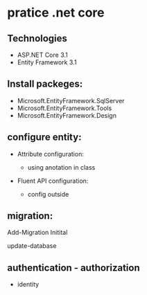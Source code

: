 # pratice .net core

## Technologies
- ASP.NET Core 3.1
- Entity Framework 3.1

## Install packeges:
- Microsoft.EntityFramework.SqlServer
- Microsoft.EntityFramework.Tools
- Microsoft.EntityFramework.Design


## configure entity:
- Attribute configuration:
    + using anotation in class

- Fluent API configuration:
    + config outside

## migration:
Add-Migration Initital

update-database

## authentication - authorization
- identity

    